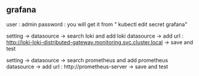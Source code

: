 ## grafana
user : admin
password : you will get it from " kubectl edit secret grafana"
 
setting -> datasource -> search loki and add loki datasource -> add url : http://loki-loki-distributed-gateway.monitoring.svc.cluster.local     -> save and test


setting -> datasource -> search prometheus and add prometheus datasource -> add url : http://prometheus-server     -> save and test